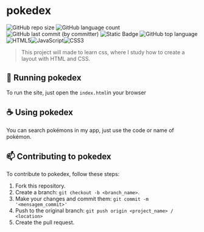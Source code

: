 # pokedex

![GitHub repo size](https://img.shields.io/github/repo-size/ThomasLincoln/pokedex) 
![GitHub language count](https://img.shields.io/github/languages/count/ThomasLincoln/pokedex)
![GitHub last commit (by committer)](https://img.shields.io/github/last-commit/ThomasLincoln/pokedex)
![Static Badge](https://img.shields.io/badge/for-study-brightgreen?color=purple)
![GitHub top language](https://img.shields.io/github/languages/top/ThomasLincoln/pokedex)
![HTML5](https://img.shields.io/badge/html5-%23E34F26.svg?style=for-the-badge&logo=html5&logoColor=white)![JavaScript](https://img.shields.io/badge/javascript-%23323330.svg?style=for-the-badge&logo=javascript&logoColor=%23F7DF1E)![CSS3](https://img.shields.io/badge/css3-%231572B6.svg?style=for-the-badge&logo=css3&logoColor=white)


> This project will made to learn css, where I study how to create a layout with HTML and CSS.  

## 🚀 Running pokedex

To run the site, just open the `index.html`in your browser

## ☕ Using pokedex

You can search pokémons in my app, just use the code or name of pokémon.

## 📫 Contributing to pokedex

To contribute to pokedex, follow these steps:

1. Fork this repository.
2. Create a branch: `git checkout -b <branch_name>`.
3. Make your changes and commit them: `git commit -m '<mensagem_commit>'`
4. Push to the original branch: `git push origin <project_name> / <location>`
5. Create the pull request.
